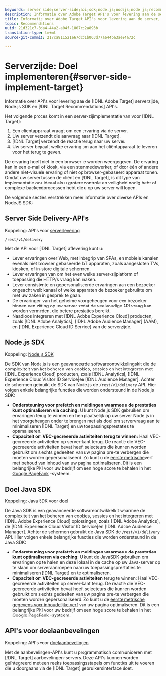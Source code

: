 ```yaml
---
keywords: server side;server-side;api;sdk;node.js;nodejs;node js;recommendations api;api:apis
description: Informatie over Adobe Target API's voor levering aan de server, Node.js SDK en Target Recommendations API's.
title: Informatie over Adobe Target API's voor levering aan de server, Node.js SDK en Target Recommendations API's.
topic: Recommendations
uuid: 21d321c7-3da4-44a2-a04f-1807cc2a893b
translation-type: tm+mt
source-git-commit: 217ca811521e67dcd1b063d77a644ba3ae94a72c

---
```



# Serverzijde: Doel implementeren{#server-side-implement-target}

Informatie over API&#39;s voor levering aan de [!DNL Adobe Target] serverzijde, Node.js SDK en [!DNL Target Recommendations] API&#39;s.

Het volgende proces komt in een server-zijimplementatie van voor [!DNL Target]:

1. Een clientapparaat vraagt om een ervaring via de server.
1. Uw server verzendt die aanvraag naar [!DNL Target].
1. [!DNL Target] verzendt de reactie terug naar uw server.
1. Uw server bepaalt welke ervaring om aan het cliëntapparaat te leveren voor het terug te geven.

De ervaring hoeft niet in een browser te worden weergegeven. De ervaring kan in een e-mail of kiosk, via een stemmedewerker, of door één of andere andere niet-visuele ervaring of niet op browser-gebaseerd apparaat tonen. Omdat uw server tussen de cliënt en [!DNL Target], is dit type van implementatie ook ideaal als u grotere controle en veiligheid nodig hebt of complexe backendprocessen hebt die u op uw server wilt lopen.

De volgende secties verstrekken meer informatie over diverse APIs en NodeJS SDK:

## Server Side Delivery-API&#39;s

Koppeling: API&#39;s voor [serverlevering](https://developers.adobetarget.com/api/delivery-api/)

`/rest/v1/delivery`

Met de API voor [!DNL Target] aflevering kunt u:

* Lever ervaringen over Web, met inbegrip van SPAs, en mobiele kanalen evenals niet browser gebaseerde IoT apparaten, zoals aangesloten TVs, kiosken, of in-store digitale schermen.
* Lever ervaringen van om het even welke server-zijplatform of toepassing die HTTP/s vraag kan maken.
* Lever consistente en gepersonaliseerde ervaringen aan een bezoeker ongeacht welk kanaal of welke apparaten de bezoeker gebruikte om met uw zaken in gesprek te gaan.
* De ervaringen van het geheime voorgeheugen voor een bezoeker binnen een zitting op uw server zodat de veelvoudige API vraag kan worden vermeden, die betere prestaties bereikt.
* Naadloos integreren met [!DNL Adobe Experience Cloud] producten, zoals [!DNL Adobe Analytics], [!DNL Adobe Audience Manager] (AAM), en [!DNL Experience Cloud ID Service] van de serverzijde.

## Node.js SDK

Koppeling: [Node.js SDK](https://github.com/adobe/target-nodejs-sdk)

De SDK van Node.js is een geavanceerde softwareontwikkelingskit die de complexiteit van het beheren van cookies, sessies en het integreren met [!DNL Experience Cloud] producten, zoals [!DNL Analytics], [!DNL Experience Cloud Visitor ID Service]en [!DNL Audience Manager]. Achter de schermen gebruikt de SDK van Node.js de `/rest/v1/delivery` API. Hier volgen enkele belangrijke functies die worden ondersteund in de Node.js SDK:

* **Ondersteuning voor prefetch en meldingen waarmee u de prestaties kunt optimaliseren via caching:** U kunt Node.js SDK gebruiken om ervaringen terug te winnen en hen plaatselijk op uw server Node.js in het voorgeheugen onder te brengen met als doel om servervraag aan te minimaliseren [!DNL Target] en uw toepassingsprestaties te optimaliseren.
* **Capaciteit om VEC-gecreeerde activiteiten terug te winnen:** Haal VEC-gecreeerde activiteiten op server-kant terug. De reactie die VEC-gecreeerde activiteiten bevat heeft selecteurs die kunnen worden gebruikt om slechts gedeelten van uw pagina pre-te verbergen die moeten worden gepersonaliseerd. Zo kunt u de [eerste metrische](https://developers.google.com/web/fundamentals/performance/user-centric-performance-metrics.html)verf met behoud van inhoud van uw pagina optimaliseren. Dit is een belangrijke PKI voor uw bedrijf om een hoge score te behalen in het [Google PageRank](https://en.wikipedia.org/wiki/PageRank) -systeem.

## Doel Java SDK

Koppeling: Java SDK voor [doel](https://github.com/adobe/target-java-sdk)

De Java SDK is een geavanceerde softwareontwikkelkit waarmee de complexiteit van het beheren van cookies, sessies en het integreren met [!DNL Adobe Experience Cloud] oplossingen, zoals [!DNL Adobe Analytics], de [!DNL Experience Cloud Visitor ID Service]en [!DNL Adobe Audience Manager]. Achter de schermen gebruikt de Java SDK de `/rest/v1/delivery` API. Hier volgen enkele belangrijke functies die worden ondersteund in de Java SDK:

* **Ondersteuning voor prefetch en meldingen waarmee u de prestaties kunt optimaliseren via caching**: U kunt de JavaSDK gebruiken om ervaringen op te halen en deze lokaal in de cache op uw Java-server op te slaan om serveraanroepen naar uw toepassingsprestaties te minimaliseren [!DNL Target] en te optimaliseren.
* **Capaciteit om VEC-gecreeerde activiteiten** terug te winnen: Haal VEC-gecreeerde activiteiten op server-kant terug. De reactie die VEC-gecreeerde activiteiten bevat heeft selecteurs die kunnen worden gebruikt om slechts gedeelten van uw pagina pre-te verbergen die moeten worden gepersonaliseerd. Zo kunt u de [eerste metrische gegevens voor inhoudelijke verf](https://developers.google.com/web/fundamentals/performance/user-centric-performance-metrics.html) van uw pagina optimaliseren. Dit is een belangrijke PKI voor uw bedrijf om een hoge score te behalen in het [Google PageRank](https://en.wikipedia.org/wiki/PageRank) -systeem.

## API&#39;s voor doelaanbevelingen

Koppeling: API&#39;s voor [doelaanbevelingen](https://developers.adobetarget.com/api/recommendations)

Met de aanbevelingen-API&#39;s kunt u programmatisch communiceren met [!DNL Target] aanbevelingen-servers. Deze API&#39;s kunnen worden geïntegreerd met een reeks toepassingsstapels om functies uit te voeren die u doorgaans via de [!DNL Target] gebruikersinterface doet.

